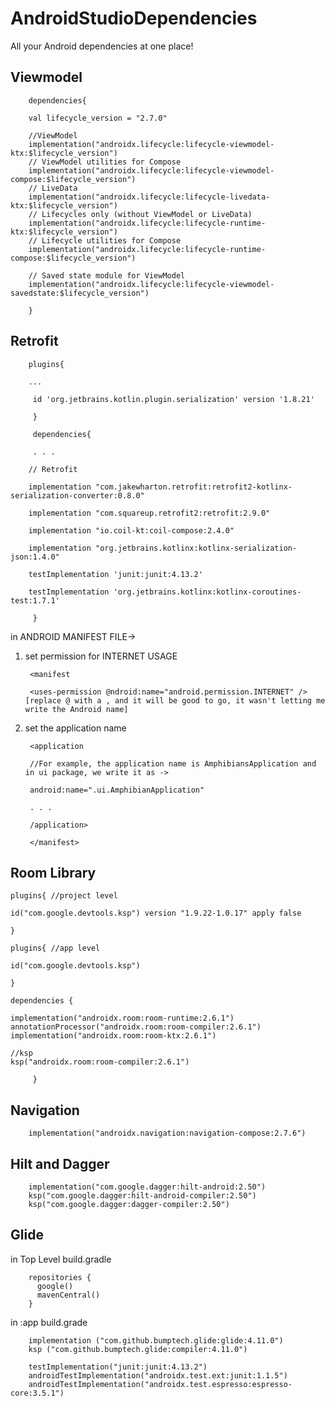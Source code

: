 # AndroidStudioDependencies
All your Android dependencies at one place!

## Viewmodel

        dependencies{

        val lifecycle_version = "2.7.0"
        
        //ViewModel
        implementation("androidx.lifecycle:lifecycle-viewmodel-ktx:$lifecycle_version")
        // ViewModel utilities for Compose
        implementation("androidx.lifecycle:lifecycle-viewmodel-compose:$lifecycle_version")
        // LiveData
        implementation("androidx.lifecycle:lifecycle-livedata-ktx:$lifecycle_version")
        // Lifecycles only (without ViewModel or LiveData)
        implementation("androidx.lifecycle:lifecycle-runtime-ktx:$lifecycle_version")
        // Lifecycle utilities for Compose
        implementation("androidx.lifecycle:lifecycle-runtime-compose:$lifecycle_version")

        // Saved state module for ViewModel
        implementation("androidx.lifecycle:lifecycle-viewmodel-savedstate:$lifecycle_version")
    
        }

## Retrofit

        plugins{ 

        ...
        
         id 'org.jetbrains.kotlin.plugin.serialization' version '1.8.21'

         }

         dependencies{

         . . .

        // Retrofit
    
        implementation "com.jakewharton.retrofit:retrofit2-kotlinx-serialization-converter:0.8.0" 
    
        implementation "com.squareup.retrofit2:retrofit:2.9.0"
    
        implementation "io.coil-kt:coil-compose:2.4.0"
    
        implementation "org.jetbrains.kotlinx:kotlinx-serialization-json:1.4.0"

        testImplementation 'junit:junit:4.13.2'
    
        testImplementation 'org.jetbrains.kotlinx:kotlinx-coroutines-test:1.7.1'

         }

in ANDROID MANIFEST FILE->
1) set permission for INTERNET USAGE

        <manifest

        <uses-permission @ndroid:name="android.permission.INTERNET" />  [replace @ with a , and it will be good to go, it wasn't letting me write the Android name]

2) set the application name

        <application 

        //For example, the application name is AmphibiansApplication and in ui package, we write it as ->

        android:name=".ui.AmphibianApplication"

        . . .

        /application>

        </manifest>

## Room Library

    plugins{ //project level

    id("com.google.devtools.ksp") version "1.9.22-1.0.17" apply false

    }

    plugins{ //app level

    id("com.google.devtools.ksp")

    }

    dependencies {

    implementation("androidx.room:room-runtime:2.6.1")
    annotationProcessor("androidx.room:room-compiler:2.6.1")
    implementation("androidx.room:room-ktx:2.6.1")

    //ksp
    ksp("androidx.room:room-compiler:2.6.1")
 
         }

## Navigation
        implementation("androidx.navigation:navigation-compose:2.7.6")

## Hilt and Dagger
        implementation("com.google.dagger:hilt-android:2.50")
        ksp("com.google.dagger:hilt-android-compiler:2.50")
        ksp("com.google.dagger:dagger-compiler:2.50")

## Glide

in Top Level build.gradle
        
        repositories {
          google()
          mavenCentral()
        }

in :app build.grade

        implementation ("com.github.bumptech.glide:glide:4.11.0")
        ksp ("com.github.bumptech.glide:compiler:4.11.0")

        testImplementation("junit:junit:4.13.2")
        androidTestImplementation("androidx.test.ext:junit:1.1.5")
        androidTestImplementation("androidx.test.espresso:espresso-core:3.5.1")
